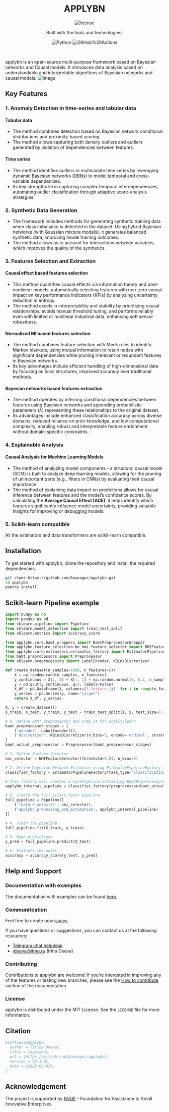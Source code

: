 <p align="center"><h1 align="center">APPLYBN</h1></p>
<p align="center">
	<img src="https://img.shields.io/github/license/Anaxagor/applybn?style=default&logo=opensourceinitiative&logoColor=white&color=blue" alt="license">
</p>
<p align="center">Built with the tools and technologies:</p>
<p align="center">
	<img src="https://img.shields.io/badge/Python-3776AB.svg?style=default&logo=Python&logoColor=white"alt="Python">
	<img src="https://img.shields.io/badge/GitHub%20Actions-2088FF.svg?style=default&logo=GitHub-Actions&logoColor=white"alt="GitHub%20Actions">
</p>
<br>

applybn is an open-source multi-purpose framework based on Bayesian networks and Causal models.
It introduces data analysis based on understandable and interpretable algorithms of Bayesian networks and causal models.
![image](https://github.com/user-attachments/assets/996f8e5a-1742-4849-a64f-58b97a4cf17d)

## Key Features
### 1. **Anomaly Detection in time-series and tabular data**
#### **Tabular data**
   - The method combines detection based on Bayesian network conditional distributions and proximity-based scoring.
   - The method allows capturing both density outliers and outliers generated by violation of dependencies between features. 
#### **Time series**
   -  The method identifies outliers in multivariate time series by leveraging dynamic Bayesian networks (DBNs) to model temporal and cross-variable dependencies.
   -  Its key strengths lie in capturing complex temporal interdependencies, automating outlier classification through adaptive score-analysis strategies. 
### 2. **Synthetic Data Generation**
   - The framework includes methods for generating synthetic training data when class imbalance is detected in the dataset. Using hybrid Bayesian networks (with Gaussian mixture models), it generates balanced synthetic data, improving model training outcomes.
   - The method allows us to account for interactions between variables, which improves the quality of the synthetics.

### 3. **Features Selection and Extraction**
#### **Causal effect based features selection**
   - This method quantifies causal effects via information theory and post-nonlinear models, automatically selecting features with non-zero causal impact on key performance indicators (KPIs) by analyzing uncertainty reduction in entropy.
   - The method excels in interpretability and stability by prioritizing causal relationships, avoids manual threshold tuning, and performs reliably even with limited or nonlinear industrial data, enhancing soft sensor robustness.
#### **Normalized MI based features selection**
   - The method combines feature selection with Meek rules to identify Markov blankets, using mutual information to retain nodes with significant dependencies while pruning irrelevant or redundant features in Bayesian networks.
   - Its key advantages include efficient handling of high-dimensional data by focusing on local structures, improved accuracy over traditional methods.
#### **Bayesian networks based features extraction**
   - The method operates by inferring conditional dependencies between features using Bayesian networks and appending probabilistic parameters (λ) representing these relationships to the original dataset.
   - Its advantages include enhanced classification accuracy across diverse domains, reduced reliance on prior knowledge, and low computational complexity, enabling robust and interpretable feature enrichment without domain-specific constraints.

### 4. **Explainable Analysis**
#### **Causal Analysis for Machine Learning Models**
   - The method of analyzing model components - a structural causal model (SCM) is built to analyze deep learning models, allowing for the pruning of unimportant parts (e.g., filters in CNNs) by evaluating their causal importance.
   - The method of explaining data impact on predictions allows for causal inference between features and the model’s confidence scores. By calculating the **Average Causal Effect (ACE)**, it helps identify which features significantly influence model uncertainty, providing valuable insights for improving or debugging models.

### 5. **Scikit-learn compatible**
All the estimators and data transformers are scikit-learn compatible.

## Installation

To get started with applybn, clone the repository and install the required dependencies.

```bash
git clone https://github.com/Anaxagor/applybn.git
cd applybn
poetry install
```

## Scikit-learn Pipeline example

```python
import numpy as np
import pandas as pd
from sklearn.pipeline import Pipeline
from sklearn.model_selection import train_test_split
from sklearn.metrics import accuracy_score

from applybn.core.bamt_wrappers import BamtPreprocessorWrapper
from applybn.feature_selection.bn_nmi_feature_selector import NMIFeatureSelector
from applybn.core.estimators.estimator_factory import EstimatorPipelineFactory
from bamt.preprocessors import Preprocessor
from sklearn.preprocessing import LabelEncoder, KBinsDiscretizer

def create_dataset(n_samples=1000, n_features=5):
    X = np.random.rand(n_samples, n_features)
    y_continuous = X[:, 0] + X[:, 1] + np.random.normal(0, 0.1, n_samples)
    y = pd.qcut(y_continuous, q=3, labels=False)
    X_df = pd.DataFrame(X, columns=[f'feature_{i}' for i in range(n_features)])
    y_series = pd.Series(y, name='target')
    return X_df, y_series

X, y = create_dataset()
X_train, X_test, y_train, y_test = train_test_split(X, y, test_size=0.2, random_state=42)

# 0. Define BAMT preprocessor and wrap it for scikit-learn
bamt_preprocessor_stages = [
    ('encoder', LabelEncoder()),
    ('discretizer', KBinsDiscretizer(n_bins=5, encode='ordinal', strategy='uniform'))
]
bamt_actual_preprocessor = Preprocessor(bamt_preprocessor_stages)

# 1. Define Feature Selector
nmi_selector = NMIFeatureSelector(threshold=0.01, n_bins=5)

# 2. Define Bayesian Network Estimator using EstimatorPipelineFactory for classification
classifier_factory = EstimatorPipelineFactory(task_type="classification")

# This factory call creates a CorePipeline containing BamtPreprocessorWrapper and BNEstimator
applybn_internal_pipeline = classifier_factory(preprocessor=bamt_actual_preprocessor)

# 3. Create the full scikit-learn pipeline
full_pipeline = Pipeline([
    ('feature_selector', nmi_selector),
    ('applybn_processing_and_estimation', applybn_internal_pipeline)
])

# 4. Train the pipeline
full_pipeline.fit(X_train, y_train)

# 5. Make predictions
y_pred = full_pipeline.predict(X_test)

# 6. Evaluate the model
accuracy = accuracy_score(y_test, y_pred)
```

## Help and Support

### Documentation with examples

The documentation with examples can be found [here](https://anaxagor.github.io/applybn/).

### Communitcation

Feel free to create new [issues](https://github.com/Anaxagor/applybn/issues).

If you have questions or suggestions, you can contact us at the following resources:
* [Telegram chat helpdesk](https://t.me/+4FOcyF0Rri00ZGEy)
* ideeva@itmo.ru (Irina Deeva) 

### Contributing

Contributions to applybn are welcome! If you’re interested in improving any of the features or testing new branches, please see the [How to contribute](https://anaxagor.github.io/applybn/development/contributing/) section of the documentation.

### License

applybn is distributed under the MIT License. See the `LICENSE` file for more information.

## Citation

```bibtex
@software{applybn,
  author = {Irina Deeva},
  title = {applybn},
  url = {https://github.com/Anaxagor/applybn},
  version = {0.1.0},
  date = {2025-05-03},
}
```

## Acknowledgement
The project is supported by [FASIE](https://fasie.ru/) - Foundation for Assistance to Small Innovative Enterprises.
